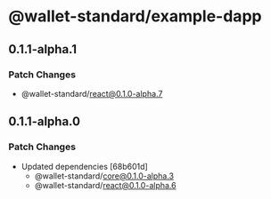 # @wallet-standard/example-dapp

## 0.1.1-alpha.1

### Patch Changes

-   @wallet-standard/react@0.1.0-alpha.7

## 0.1.1-alpha.0

### Patch Changes

-   Updated dependencies [68b601d]
    -   @wallet-standard/core@0.1.0-alpha.3
    -   @wallet-standard/react@0.1.0-alpha.6
